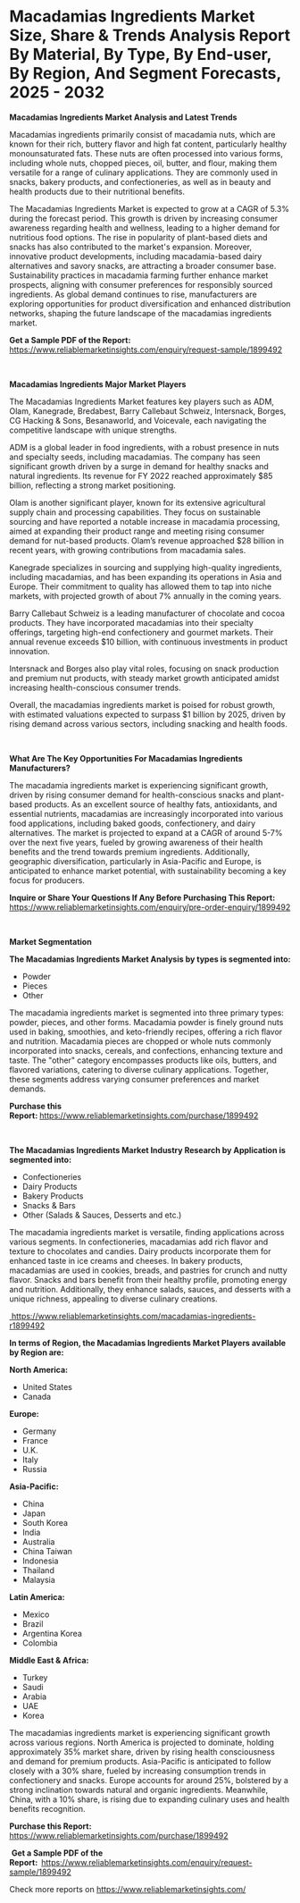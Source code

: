 <p><h1>Macadamias Ingredients Market Size, Share & Trends Analysis Report By Material, By Type, By End-user, By Region, And Segment Forecasts, 2025 - 2032</h1></p><p><strong>Macadamias Ingredients Market Analysis and Latest Trends</strong></p>
<p><p>Macadamias ingredients primarily consist of macadamia nuts, which are known for their rich, buttery flavor and high fat content, particularly healthy monounsaturated fats. These nuts are often processed into various forms, including whole nuts, chopped pieces, oil, butter, and flour, making them versatile for a range of culinary applications. They are commonly used in snacks, bakery products, and confectioneries, as well as in beauty and health products due to their nutritional benefits.</p><p>The Macadamias Ingredients Market is expected to grow at a CAGR of 5.3% during the forecast period. This growth is driven by increasing consumer awareness regarding health and wellness, leading to a higher demand for nutritious food options. The rise in popularity of plant-based diets and snacks has also contributed to the market's expansion. Moreover, innovative product developments, including macadamia-based dairy alternatives and savory snacks, are attracting a broader consumer base. Sustainability practices in macadamia farming further enhance market prospects, aligning with consumer preferences for responsibly sourced ingredients. As global demand continues to rise, manufacturers are exploring opportunities for product diversification and enhanced distribution networks, shaping the future landscape of the macadamias ingredients market.</p></p>
<p><strong>Get a Sample PDF of the Report:&nbsp;</strong> <a href="https://www.reliablemarketinsights.com/enquiry/request-sample/1899492?utm_campaign=3317&utm_medium=2&utm_source=Github&utm_content=ia&utm_term=07042025&utm_id=macadamias-ingredients">https://www.reliablemarketinsights.com/enquiry/request-sample/1899492</a></p>
<p>&nbsp;</p>
<p><strong>Macadamias Ingredients Major Market Players</strong></p>
<p><p>The Macadamias Ingredients Market features key players such as ADM, Olam, Kanegrade, Bredabest, Barry Callebaut Schweiz, Intersnack, Borges, CG Hacking & Sons, Besanaworld, and Voicevale, each navigating the competitive landscape with unique strengths.</p><p>ADM is a global leader in food ingredients, with a robust presence in nuts and specialty seeds, including macadamias. The company has seen significant growth driven by a surge in demand for healthy snacks and natural ingredients. Its revenue for FY 2022 reached approximately $85 billion, reflecting a strong market positioning.</p><p>Olam is another significant player, known for its extensive agricultural supply chain and processing capabilities. They focus on sustainable sourcing and have reported a notable increase in macadamia processing, aimed at expanding their product range and meeting rising consumer demand for nut-based products. Olam’s revenue approached $28 billion in recent years, with growing contributions from macadamia sales.</p><p>Kanegrade specializes in sourcing and supplying high-quality ingredients, including macadamias, and has been expanding its operations in Asia and Europe. Their commitment to quality has allowed them to tap into niche markets, with projected growth of about 7% annually in the coming years.</p><p>Barry Callebaut Schweiz is a leading manufacturer of chocolate and cocoa products. They have incorporated macadamias into their specialty offerings, targeting high-end confectionery and gourmet markets. Their annual revenue exceeds $10 billion, with continuous investments in product innovation.</p><p>Intersnack and Borges also play vital roles, focusing on snack production and premium nut products, with steady market growth anticipated amidst increasing health-conscious consumer trends.</p><p>Overall, the macadamias ingredients market is poised for robust growth, with estimated valuations expected to surpass $1 billion by 2025, driven by rising demand across various sectors, including snacking and health foods.</p></p>
<p>&nbsp;</p>
<p><strong>What Are The Key Opportunities For Macadamias Ingredients Manufacturers?</strong></p>
<p><p>The macadamia ingredients market is experiencing significant growth, driven by rising consumer demand for health-conscious snacks and plant-based products. As an excellent source of healthy fats, antioxidants, and essential nutrients, macadamias are increasingly incorporated into various food applications, including baked goods, confectionery, and dairy alternatives. The market is projected to expand at a CAGR of around 5-7% over the next five years, fueled by growing awareness of their health benefits and the trend towards premium ingredients. Additionally, geographic diversification, particularly in Asia-Pacific and Europe, is anticipated to enhance market potential, with sustainability becoming a key focus for producers.</p></p>
<p><strong>Inquire or Share Your Questions If Any Before Purchasing This Report:</strong> <a href="https://www.reliablemarketinsights.com/enquiry/pre-order-enquiry/1899492?utm_campaign=3317&utm_medium=2&utm_source=Github&utm_content=ia&utm_term=07042025&utm_id=macadamias-ingredients">https://www.reliablemarketinsights.com/enquiry/pre-order-enquiry/1899492</a></p>
<p>&nbsp;</p>
<p><strong>Market Segmentation</strong></p>
<p><strong>The Macadamias Ingredients Market Analysis by types is segmented into:</strong></p>
<p><ul><li>Powder</li><li>Pieces</li><li>Other</li></ul></p>
<p><p>The macadamia ingredients market is segmented into three primary types: powder, pieces, and other forms. Macadamia powder is finely ground nuts used in baking, smoothies, and keto-friendly recipes, offering a rich flavor and nutrition. Macadamia pieces are chopped or whole nuts commonly incorporated into snacks, cereals, and confections, enhancing texture and taste. The "other" category encompasses products like oils, butters, and flavored variations, catering to diverse culinary applications. Together, these segments address varying consumer preferences and market demands.</p></p>
<p><strong>Purchase this Report:&nbsp;</strong><a href="https://www.reliablemarketinsights.com/purchase/1899492?utm_campaign=3317&utm_medium=2&utm_source=Github&utm_content=ia&utm_term=07042025&utm_id=macadamias-ingredients">https://www.reliablemarketinsights.com/purchase/1899492</a></p>
<p>&nbsp;</p>
<p><strong>The Macadamias Ingredients Market Industry Research by Application is segmented into:</strong></p>
<p><ul><li>Confectioneries</li><li>Dairy Products</li><li>Bakery Products</li><li>Snacks & Bars</li><li>Other (Salads & Sauces, Desserts and etc.)</li></ul></p>
<p><p>The macadamia ingredients market is versatile, finding applications across various segments. In confectioneries, macadamias add rich flavor and texture to chocolates and candies. Dairy products incorporate them for enhanced taste in ice creams and cheeses. In bakery products, macadamias are used in cookies, breads, and pastries for crunch and nutty flavor. Snacks and bars benefit from their healthy profile, promoting energy and nutrition. Additionally, they enhance salads, sauces, and desserts with a unique richness, appealing to diverse culinary creations.</p></p>
<p><a href="https://www.reliablemarketinsights.com/macadamias-ingredients-r1899492?utm_campaign=3317&utm_medium=2&utm_source=Github&utm_content=ia&utm_term=07042025&utm_id=macadamias-ingredients">&nbsp;https://www.reliablemarketinsights.com/macadamias-ingredients-r1899492</a></p>
<p><strong>In terms of Region, the Macadamias Ingredients Market Players available by Region are:</strong></p>
<p>
    <p> <strong> North America: </strong>
        <ul>
            <li>United States</li>
            <li>Canada</li>
        </ul>
        </p> 
    <p> <strong> Europe: </strong>
        <ul>
            <li>Germany</li>
            <li>France</li>
            <li>U.K.</li>
            <li>Italy</li>
            <li>Russia</li>
        </ul>
        </p> 
    <p> <strong> Asia-Pacific: </strong>
        <ul>
            <li>China</li>
            <li>Japan</li>
            <li>South Korea</li>
            <li>India</li>
            <li>Australia</li>
            <li>China Taiwan</li>
            <li>Indonesia</li>
            <li>Thailand</li>
            <li>Malaysia</li>
        </ul>
        </p> 
    <p> <strong> Latin America: </strong>
        <ul>
            <li>Mexico</li>
            <li>Brazil</li>
            <li>Argentina Korea</li>
            <li>Colombia</li>
        </ul>
        </p> 
    <p> <strong> Middle East & Africa: </strong>
        <ul>
            <li>Turkey</li>
            <li>Saudi</li>
            <li>Arabia</li>
            <li>UAE</li>
            <li>Korea</li>
        </ul>
    </p>
    </p>
<p><p>The macadamias ingredients market is experiencing significant growth across various regions. North America is projected to dominate, holding approximately 35% market share, driven by rising health consciousness and demand for premium products. Asia-Pacific is anticipated to follow closely with a 30% share, fueled by increasing consumption trends in confectionery and snacks. Europe accounts for around 25%, bolstered by a strong inclination towards natural and organic ingredients. Meanwhile, China, with a 10% share, is rising due to expanding culinary uses and health benefits recognition.</p></p>
<p><strong>Purchase this Report: </strong><a href="https://www.reliablemarketinsights.com/purchase/1899492?utm_campaign=3317&utm_medium=2&utm_source=Github&utm_content=ia&utm_term=07042025&utm_id=macadamias-ingredients">https://www.reliablemarketinsights.com/purchase/1899492</a></p>
<p>&nbsp;<strong>Get a Sample PDF of the Report:&nbsp;&nbsp;</strong><a href="https://www.reliablemarketinsights.com/enquiry/request-sample/1899492?utm_campaign=3317&utm_medium=2&utm_source=Github&utm_content=ia&utm_term=07042025&utm_id=macadamias-ingredients">https://www.reliablemarketinsights.com/enquiry/request-sample/1899492</a></p>
<p><strong></strong></p>
<p>Check more reports on <a href="https://www.reliablemarketinsights.com/?utm_campaign=3317&utm_medium=2&utm_source=Github&utm_content=ia&utm_term=07042025&utm_id=macadamias-ingredients">https://www.reliablemarketinsights.com/</a></p>